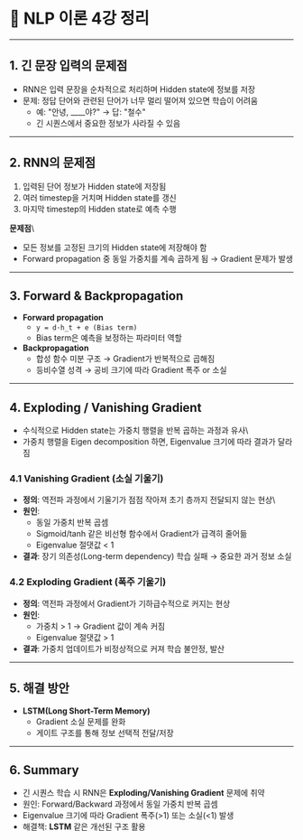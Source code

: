 # 📘 NLP 이론 4강 정리



------------------------------------------------------------------------

## 1. 긴 문장 입력의 문제점

-   RNN은 입력 문장을 순차적으로 처리하며 Hidden state에 정보를 저장
-   문제: 정답 단어와 관련된 단어가 너무 멀리 떨어져 있으면 학습이
    어려움
    -   예: "안녕, \_\_\_\_야?" → 답: "철수"
    -   긴 시퀀스에서 중요한 정보가 사라질 수 있음

------------------------------------------------------------------------

## 2. RNN의 문제점

1.  입력된 단어 정보가 Hidden state에 저장됨
2.  여러 timestep을 거치며 Hidden state를 갱신
3.  마지막 timestep의 Hidden state로 예측 수행

**문제점**\
- 모든 정보를 고정된 크기의 Hidden state에 저장해야 함
- Forward propagation 중 동일 가중치를 계속 곱하게 됨 → Gradient 문제가
발생

------------------------------------------------------------------------

## 3. Forward & Backpropagation

-   **Forward propagation**
    -   `y = d·h_t + e (Bias term)`
    -   Bias term은 예측을 보정하는 파라미터 역할
-   **Backpropagation**
    -   합성 함수 미분 구조 → Gradient가 반복적으로 곱해짐
    -   등비수열 성격 → 공비 크기에 따라 Gradient 폭주 or 소실

------------------------------------------------------------------------

## 4. Exploding / Vanishing Gradient

-   수식적으로 Hidden state는 가중치 행렬을 반복 곱하는 과정과 유사\
-   가중치 행렬을 Eigen decomposition 하면, Eigenvalue 크기에 따라
    결과가 달라짐

### 4.1 Vanishing Gradient (소실 기울기)

-   **정의**: 역전파 과정에서 기울기가 점점 작아져 초기 층까지 전달되지
    않는 현상\
-   **원인**:
    -   동일 가중치 반복 곱셈
    -   Sigmoid/tanh 같은 비선형 함수에서 Gradient가 급격히 줄어듦
    -   Eigenvalue 절댓값 \< 1
-   **결과**: 장기 의존성(Long-term dependency) 학습 실패 → 중요한 과거
    정보 소실

### 4.2 Exploding Gradient (폭주 기울기)

-   **정의**: 역전파 과정에서 Gradient가 기하급수적으로 커지는 현상
-   **원인**:
    -   가중치 \> 1 → Gradient 값이 계속 커짐
    -   Eigenvalue 절댓값 \> 1
-   **결과**: 가중치 업데이트가 비정상적으로 커져 학습 불안정, 발산

------------------------------------------------------------------------

## 5. 해결 방안

-   **LSTM(Long Short-Term Memory)**
    -   Gradient 소실 문제를 완화
    -   게이트 구조를 통해 정보 선택적 전달/저장

------------------------------------------------------------------------

## 6. Summary

-   긴 시퀀스 학습 시 RNN은 **Exploding/Vanishing Gradient** 문제에
    취약
-   원인: Forward/Backward 과정에서 동일 가중치 반복 곱셈
-   Eigenvalue 크기에 따라 Gradient 폭주(\>1) 또는 소실(\<1) 발생
-   해결책: **LSTM** 같은 개선된 구조 활용

